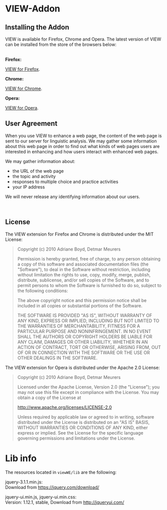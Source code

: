 <h1>VIEW-Addon</h1>

<div class="text">

<h2>Installing the Addon</h2>

VIEW is available for Firefox, Chrome and Opera. The latest version of VIEW
can be installed from the store of the browsers below:<br><br>

<b>Firefox:</b><br>

<p>
<a href="https://addons.mozilla.org/en-US/firefox/addon/view">VIEW for Firefox</a>.
</p>

<b>Chrome:</b><br>

<p>
<a href="https://chrome.google.com/webstore/detail/view/hdheflmgjpockmkcadghgapjfidobkoi">VIEW for Chrome</a>.
</p>

<b>Opera:</b><br>

<p>
<a href="https://addons.opera.com/de/extensions/details/view-language-learning-on-any-webpage/?display=en">VIEW for Opera</a>.
</p>

<h2>User Agreement</h2>

<p>
When you use VIEW to enhance a web page, the content of the web page is sent
to our server for linguistic analysis.  We may gather some 
information about this web page in order to find out what kinds of web pages 
users are interested in enhancing and how users interact with enhanced web pages.
</p>

<p>
We may gather information about:
</p>
<ul>
<li>the URL of the web page</li>
<li>the topic and activity</li>
<li>responses to multiple choice and practice activities</li>
<li>your IP address</li>
</ul>

<p>
We will never release any identifying information about our users.
</p>

<br/>

<h2>License</h2>

<p>
The VIEW extension for Firefox and Chrome is distributed under the MIT License:
</p>

<blockquote>
<p>
Copyright (c) 2010 Adriane Boyd, Detmar Meurers
</p>

<p>
Permission is hereby granted, free of charge, to any person obtaining a copy
of this software and associated documentation files (the "Software"), to deal
in the Software without restriction, including without limitation the rights
to use, copy, modify, merge, publish, distribute, sublicense, and/or sell
copies of the Software, and to permit persons to whom the Software is
furnished to do so, subject to the following conditions:
</p>

<p>
The above copyright notice and this permission notice shall be included in
all copies or substantial portions of the Software.
</p>

<p>
THE SOFTWARE IS PROVIDED "AS IS", WITHOUT WARRANTY OF ANY KIND, EXPRESS OR
IMPLIED, INCLUDING BUT NOT LIMITED TO THE WARRANTIES OF MERCHANTABILITY,
FITNESS FOR A PARTICULAR PURPOSE AND NONINFRINGEMENT. IN NO EVENT SHALL THE
AUTHORS OR COPYRIGHT HOLDERS BE LIABLE FOR ANY CLAIM, DAMAGES OR OTHER
LIABILITY, WHETHER IN AN ACTION OF CONTRACT, TORT OR OTHERWISE, ARISING FROM,
OUT OF OR IN CONNECTION WITH THE SOFTWARE OR THE USE OR OTHER DEALINGS IN
THE SOFTWARE.
</p>
</blockquote>

<p>
The VIEW extension for Opera is distributed under the Apache 2.0 License:
</p>

<blockquote>
<p>
Copyright (c) 2010 Adriane Boyd, Detmar Meurers
</p>

<p>
Licensed under the Apache License, Version 2.0 (the "License");
you may not use this file except in compliance with the License.
You may obtain a copy of the License at
</p>

<p>
<a href="http://www.apache.org/licenses/LICENSE-2.0">http://www.apache.org/licenses/LICENSE-2.0</a>
</p>

<p>
Unless required by applicable law or agreed to in writing, software
distributed under the License is distributed on an "AS IS" BASIS,
WITHOUT WARRANTIES OR CONDITIONS OF ANY KIND, either express or implied.
See the License for the specific language governing permissions and
limitations under the License.
</p>
</blockquote>

</div>

# Lib info

The resources located in `viewWE/lib` are the following:<br>

jquery-3.1.1.min.js:<br>
Download from https://jquery.com/download/ 

jquery-ui.min.js, jquery-ui.min.css:<br>
Version: 1.12.1, stable, Download from http://jqueryui.com/